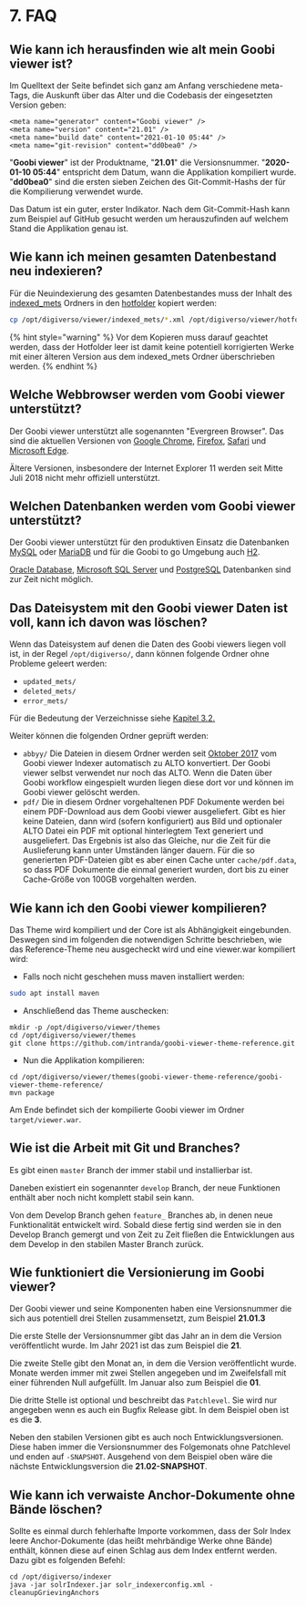 # 7. FAQ

## Wie kann ich herausfinden wie alt mein Goobi viewer ist?

Im Quelltext der Seite befindet sich ganz am Anfang verschiedene meta-Tags, die Auskunft über das Alter und die Codebasis der eingesetzten Version geben:

```markup
<meta name="generator" content="Goobi viewer" />
<meta name="version" content="21.01" />
<meta name="build date" content="2021-01-10 05:44" />
<meta name="git-revision" content="dd0bea0" />
```

"**Goobi viewer**" ist der Produktname, "**21.01**" die Versionsnummer. "**2020-01-10 05:44**" entspricht dem Datum, wann die Applikation kompiliert wurde. "**dd0bea0**" sind die ersten sieben Zeichen des Git-Commit-Hashs der für die Kompilierung verwendet wurde. 

Das Datum ist ein guter, erster Indikator. Nach dem Git-Commit-Hash kann zum Beispiel auf GitHub gesucht werden um herauszufinden auf welchem Stand die Applikation genau ist. 

## Wie kann ich meinen gesamten Datenbestand neu indexieren?

Für die Neuindexierung des gesamten Datenbestandes muss der Inhalt des [indexed\_mets](3/3.2.md#3-2-18-parameter-indexedmets) Ordners in den [hotfolder](3/3.2.md#3-2-1-parameter-hotfolder) kopiert werden:

```bash
cp /opt/digiverso/viewer/indexed_mets/*.xml /opt/digiverso/viewer/hotfolder/
```

{% hint style="warning" %}
Vor dem Kopieren muss darauf geachtet werden, dass der Hotfolder leer ist damit keine potentiell korrigierten Werke mit einer älteren Version aus dem indexed\_mets Ordner überschrieben werden.
{% endhint %}

## Welche Webbrowser werden vom Goobi viewer unterstützt?

Der Goobi viewer unterstützt alle sogenannten "Evergreen Browser". Das sind die aktuellen Versionen von [Google Chrome](https://www.google.com/chrome/), [Firefox](http://www.mozilla.org/firefox/), [Safari](http://www.apple.com/safari/) und [Microsoft Edge](https://www.microsoft.com/en-us/windows/microsoft-edge).

Ältere Versionen, insbesondere der Internet Explorer 11 werden seit Mitte Juli 2018 nicht mehr offiziell unterstützt.

## Welchen Datenbanken werden vom Goobi viewer unterstützt?

Der Goobi viewer unterstützt für den produktiven Einsatz die Datenbanken [MySQL](https://en.wikipedia.org/wiki/MySQL) oder [MariaDB](https://en.wikipedia.org/wiki/MariaDB) und für die Goobi to go Umgebung auch [H2](https://en.wikipedia.org/wiki/H2_%28DBMS%29).

[Oracle Database](https://en.wikipedia.org/wiki/Oracle_Database), [Microsoft SQL Server](https://en.wikipedia.org/wiki/Microsoft_SQL_Server) und [PostgreSQL](https://en.wikipedia.org/wiki/PostgreSQL) Datenbanken sind zur Zeit nicht möglich.

## Das Dateisystem mit den Goobi viewer Daten ist voll, kann ich davon was löschen?

Wenn das Dateisystem auf denen die Daten des Goobi viewers liegen voll ist, in der Regel `/opt/digiverso/`, dann können folgende Ordner ohne Probleme geleert werden:

* `updated_mets/`
* `deleted_mets/`
* `error_mets/`

Für die Bedeutung der Verzeichnisse siehe [Kapitel 3.2.](3/3.2.md) 

Weiter können die folgenden Ordner geprüft werden:

* `abbyy/`  Die Dateien in diesem Ordner werden seit [Oktober 2017](https://docs.intranda.com/goobi-viewer-digests-de/2017/10#speicherverbrauch) vom Goobi viewer Indexer automatisch zu ALTO konvertiert. Der Goobi viewer selbst verwendet nur noch das ALTO. Wenn die Daten über Goobi workflow eingespielt wurden liegen diese dort vor und können im Goobi viewer gelöscht werden.
* `pdf/`  Die in diesem Ordner vorgehaltenen PDF Dokumente werden bei einem PDF-Download aus dem Goobi viewer ausgeliefert. Gibt es hier keine Dateien, dann wird \(sofern konfiguriert\) aus Bild und optionaler ALTO Datei ein PDF mit optional hinterlegtem Text generiert und ausgeliefert. Das Ergebnis ist also das Gleiche, nur die Zeit für die Auslieferung kann unter Umständen länger dauern.  Für die so generierten PDF-Dateien gibt es aber einen Cache unter `cache/pdf.data`, so dass PDF Dokumente die einmal generiert wurden, dort bis zu einer Cache-Größe von 100GB vorgehalten werden.

## Wie kann ich den Goobi viewer kompilieren?

Das Theme wird kompiliert und der Core ist als Abhängigkeit eingebunden. Deswegen sind im folgenden die notwendigen Schritte beschrieben, wie das Reference-Theme neu ausgecheckt wird und eine viewer.war kompiliert wird:

* Falls noch nicht geschehen muss maven installiert werden:

```bash
sudo apt install maven
```

* Anschließend das Theme auschecken:

```text
mkdir -p /opt/digiverso/viewer/themes
cd /opt/digiverso/viewer/themes
git clone https://github.com/intranda/goobi-viewer-theme-reference.git
```

* Nun die Applikation kompilieren:

```text
cd /opt/digiverso/viewer/themes(goobi-viewer-theme-reference/goobi-viewer-theme-reference/
mvn package
```

Am Ende befindet sich der kompilierte Goobi viewer im Ordner `target/viewer.war`.

## Wie ist die Arbeit mit Git und Branches?

Es gibt einen `master` Branch der immer stabil und installierbar ist. 

Daneben existiert ein sogenannter `develop` Branch, der neue Funktionen enthält aber noch nicht komplett stabil sein kann. 

Von dem Develop Branch gehen `feature_` Branches ab, in denen neue Funktionalität entwickelt wird. Sobald diese fertig sind werden sie in den Develop Branch gemergt und von Zeit zu Zeit fließen die Entwicklungen aus dem Develop in den stabilen Master Branch zurück.

## Wie funktioniert die Versionierung im Goobi viewer?

Der Goobi viewer und seine Komponenten haben eine Versionsnummer die sich aus potentiell drei Stellen zusammensetzt, zum Beispiel **21.01.3** 

Die erste Stelle der Versionsnummer gibt das Jahr an in dem die Version veröffentlicht wurde. Im Jahr 2021 ist das zum Beispiel die **21**.

Die zweite Stelle gibt den Monat an, in dem die Version veröffentlicht wurde. Monate werden immer mit zwei Stellen angegeben und im Zweifelsfall mit einer führenden Null aufgefüllt. Im Januar also zum Beispiel die **01**.

Die dritte Stelle ist optional und beschreibt das `Patchlevel`. Sie wird nur angegeben wenn es auch ein Bugfix Release gibt. In dem Beispiel oben ist es die **3**.

Neben den stabilen Versionen gibt es auch noch Entwicklungsversionen. Diese haben immer die Versionsnummer des Folgemonats ohne Patchlevel und enden auf `-SNAPSHOT`. Ausgehend von dem Beispiel oben wäre die nächste Entwicklungsversion die **21.02-SNAPSHOT**.

## Wie kann ich verwaiste Anchor-Dokumente ohne Bände löschen?

Sollte es einmal durch fehlerhafte Importe vorkommen, dass der Solr Index leere Anchor-Dokumente \(das heißt mehrbändige Werke ohne Bände\) enthält, können diese auf einen Schlag aus dem Index entfernt werden. Dazu gibt es folgenden Befehl: 

```text
cd /opt/digiverso/indexer
java -jar solrIndexer.jar solr_indexerconfig.xml -cleanupGrievingAnchors
```

